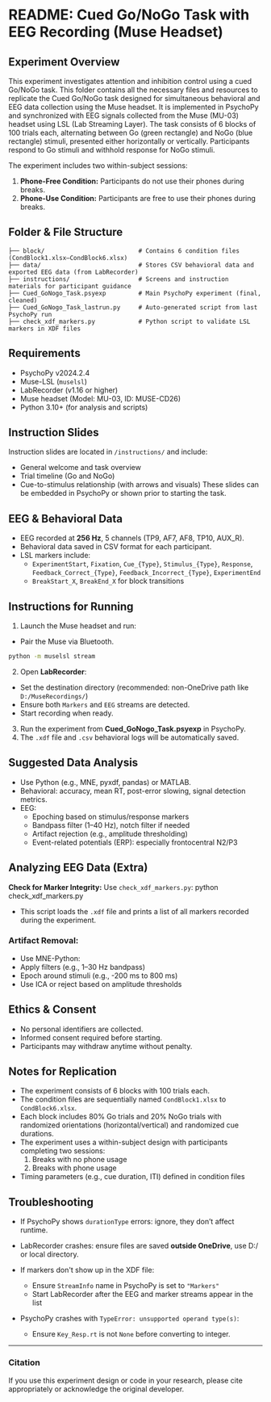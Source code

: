 # README: Cued Go/NoGo Task with EEG Recording (Muse Headset)

## Experiment Overview

This experiment investigates attention and inhibition control using a cued Go/NoGo task. This folder contains all the necessary files and resources to replicate the Cued Go/NoGo task designed for simultaneous behavioral and EEG data collection using the Muse headset. It is implemented in PsychoPy and synchronized with EEG signals collected from the Muse (MU-03) headset using LSL (Lab Streaming Layer). The task consists of 6 blocks of 100 trials each, alternating between Go (green rectangle) and NoGo (blue rectangle) stimuli, presented either horizontally or vertically. Participants respond to Go stimuli and withhold response for NoGo stimuli.

The experiment includes two within-subject sessions:
1. **Phone-Free Condition:** Participants do not use their phones during breaks.
2. **Phone-Use Condition:** Participants are free to use their phones during breaks.

## Folder & File Structure

```
├── block/                          # Contains 6 condition files (CondBlock1.xlsx–CondBlock6.xlsx)
├── data/                           # Stores CSV behavioral data and exported EEG data (from LabRecorder)
├── instructions/                   # Screens and instruction materials for participant guidance
├── Cued_GoNogo_Task.psyexp         # Main PsychoPy experiment (final, cleaned)
├── Cued_GoNogo_Task_lastrun.py     # Auto-generated script from last PsychoPy run
├── check_xdf_markers.py            # Python script to validate LSL markers in XDF files
```

## Requirements

- PsychoPy v2024.2.4
- Muse-LSL (`muselsl`)
- LabRecorder (v1.16 or higher)
- Muse headset (Model: MU-03, ID: MUSE-CD26)
- Python 3.10+ (for analysis and scripts)

## Instruction Slides
Instruction slides are located in `/instructions/` and include:
- General welcome and task overview
- Trial timeline (Go and NoGo)
- Cue-to-stimulus relationship (with arrows and visuals)
These slides can be embedded in PsychoPy or shown prior to starting the task.

## EEG & Behavioral Data

- EEG recorded at **256 Hz**, 5 channels (TP9, AF7, AF8, TP10, AUX_R).
- Behavioral data saved in CSV format for each participant.
- LSL markers include:
  - `ExperimentStart`, `Fixation`, `Cue_{Type}`, `Stimulus_{Type}`, `Response`, `Feedback_Correct_{Type}`, `Feedback_Incorrect_{Type}`, `ExperimentEnd`
  - `BreakStart_X`, `BreakEnd_X` for block transitions

## Instructions for Running

1. Launch the Muse headset and run:
  - Pair the Muse via Bluetooth.
   ```bash
   python -m muselsl stream
   ```
2. Open **LabRecorder**:
- Set the destination directory (recommended: non-OneDrive path like `D:/MuseRecordings/`)
- Ensure both `Markers` and `EEG` streams are detected.
- Start recording when ready.

3. Run the experiment from **Cued_GoNogo_Task.psyexp** in PsychoPy.
4. The `.xdf` file and `.csv` behavioral logs will be automatically saved.

## Suggested Data Analysis

- Use Python (e.g., MNE, pyxdf, pandas) or MATLAB.
- Behavioral: accuracy, mean RT, post-error slowing, signal detection metrics.
- EEG:
  - Epoching based on stimulus/response markers
  - Bandpass filter (1–40 Hz), notch filter if needed
  - Artifact rejection (e.g., amplitude thresholding)
  - Event-related potentials (ERP): especially frontocentral N2/P3

## Analyzing EEG Data (Extra)
**Check for Marker Integrity:** 
Use `check_xdf_markers.py`:
python check_xdf_markers.py
- This script loads the `.xdf` file and prints a list of all markers recorded during the experiment.

### Artifact Removal:
- Use MNE-Python:
- Apply filters (e.g., 1–30 Hz bandpass)
- Epoch around stimuli (e.g., -200 ms to 800 ms)
- Use ICA or reject based on amplitude thresholds

## Ethics & Consent

- No personal identifiers are collected.
- Informed consent required before starting.
- Participants may withdraw anytime without penalty.

## Notes for Replication
- The experiment consists of 6 blocks with 100 trials each.
- The condition files are sequentially named `CondBlock1.xlsx` to `CondBlock6.xlsx`.
- Each block includes 80% Go trials and 20% NoGo trials with randomized orientations (horizontal/vertical) and randomized cue durations.
- The experiment uses a within-subject design with participants completing two sessions:
    1. Breaks with no phone usage
    2. Breaks with phone usage
- Timing parameters (e.g., cue duration, ITI) defined in condition files

## Troubleshooting

- If PsychoPy shows `durationType` errors: ignore, they don’t affect runtime.

- LabRecorder crashes: ensure files are saved **outside OneDrive**, use D:/ or local directory.

- If markers don't show up in the XDF file:
    - Ensure `StreamInfo` name in PsychoPy is set to `"Markers"`
    - Start LabRecorder after the EEG and marker streams appear in the list

- PsychoPy crashes with `TypeError: unsupported operand type(s)`:
    - Ensure `Key_Resp.rt` is not `None` before converting to integer.
---
### Citation

If you use this experiment design or code in your research, please cite appropriately or acknowledge the original developer.
